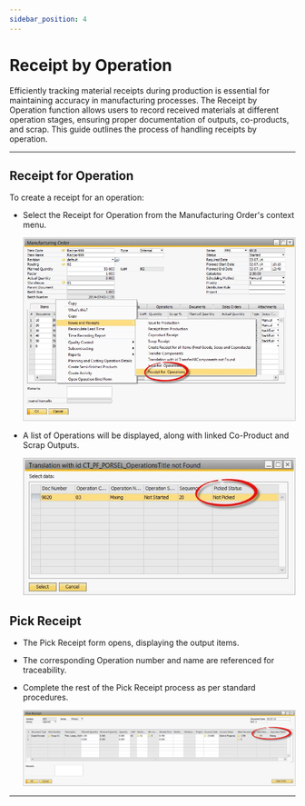 ```yaml
---
sidebar_position: 4
---
```


# Receipt by Operation

Efficiently tracking material receipts during production is essential for maintaining accuracy in manufacturing processes. The Receipt by Operation function allows users to record received materials at different operation stages, ensuring proper documentation of outputs, co-products, and scrap. This guide outlines the process of handling receipts by operation.

---

## Receipt for Operation

To create a receipt for an operation:

- Select the Receipt for Operation from the Manufacturing Order's context menu.

  ![Receipt for Operations](./media/receipt-by-operation/receipt-for-operations.webp)

- A list of Operations will be displayed, along with linked Co-Product and Scrap Outputs.

  ![Picked Status](./media/receipt-by-operation/picked-status.webp)

## Pick Receipt

- The Pick Receipt form opens, displaying the output items.
- The corresponding Operation number and name are referenced for traceability.
- Complete the rest of the Pick Receipt process as per standard procedures.

  ![Pick Receipt](./media/receipt-by-operation/pick-receipt.webp)

---
